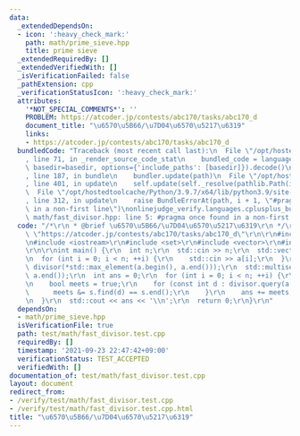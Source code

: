 ```yaml
---
data:
  _extendedDependsOn:
  - icon: ':heavy_check_mark:'
    path: math/prime_sieve.hpp
    title: prime sieve
  _extendedRequiredBy: []
  _extendedVerifiedWith: []
  _isVerificationFailed: false
  _pathExtension: cpp
  _verificationStatusIcon: ':heavy_check_mark:'
  attributes:
    '*NOT_SPECIAL_COMMENTS*': ''
    PROBLEM: https://atcoder.jp/contests/abc170/tasks/abc170_d
    document_title: "\u6570\u5B66/\u7D04\u6570\u5217\u6319"
    links:
    - https://atcoder.jp/contests/abc170/tasks/abc170_d
  bundledCode: "Traceback (most recent call last):\n  File \"/opt/hostedtoolcache/Python/3.9.7/x64/lib/python3.9/site-packages/onlinejudge_verify/documentation/build.py\"\
    , line 71, in _render_source_code_stat\n    bundled_code = language.bundle(stat.path,\
    \ basedir=basedir, options={'include_paths': [basedir]}).decode()\n  File \"/opt/hostedtoolcache/Python/3.9.7/x64/lib/python3.9/site-packages/onlinejudge_verify/languages/cplusplus.py\"\
    , line 187, in bundle\n    bundler.update(path)\n  File \"/opt/hostedtoolcache/Python/3.9.7/x64/lib/python3.9/site-packages/onlinejudge_verify/languages/cplusplus_bundle.py\"\
    , line 401, in update\n    self.update(self._resolve(pathlib.Path(included), included_from=path))\n\
    \  File \"/opt/hostedtoolcache/Python/3.9.7/x64/lib/python3.9/site-packages/onlinejudge_verify/languages/cplusplus_bundle.py\"\
    , line 312, in update\n    raise BundleErrorAt(path, i + 1, \"#pragma once found\
    \ in a non-first line\")\nonlinejudge_verify.languages.cplusplus_bundle.BundleErrorAt:\
    \ math/fast_divisor.hpp: line 5: #pragma once found in a non-first line\n"
  code: "/*\r\n * @brief \u6570\u5B66/\u7D04\u6570\u5217\u6319\r\n */\r\n#define PROBLEM\
    \ \"https://atcoder.jp/contests/abc170/tasks/abc170_d\"\r\n\r\n#include <algorithm>\r\
    \n#include <iostream>\r\n#include <set>\r\n#include <vector>\r\n#include \"../../math/fast_divisor.hpp\"\
    \r\n\r\nint main() {\r\n  int n;\r\n  std::cin >> n;\r\n  std::vector<int> a(n);\r\
    \n  for (int i = 0; i < n; ++i) {\r\n    std::cin >> a[i];\r\n  }\r\n  Divisor\
    \ divisor(*std::max_element(a.begin(), a.end()));\r\n  std::multiset<int> s(a.begin(),\
    \ a.end());\r\n  int ans = 0;\r\n  for (int i = 0; i < n; ++i) {\r\n    s.erase(s.lower_bound(a[i]));\r\
    \n    bool meets = true;\r\n    for (const int d : divisor.query(a[i])) {\r\n\
    \      meets &= s.find(d) == s.end();\r\n    }\r\n    ans += meets;\r\n    s.emplace(a[i]);\r\
    \n  }\r\n  std::cout << ans << '\\n';\r\n  return 0;\r\n}\r\n"
  dependsOn:
  - math/prime_sieve.hpp
  isVerificationFile: true
  path: test/math/fast_divisor.test.cpp
  requiredBy: []
  timestamp: '2021-09-23 22:47:42+09:00'
  verificationStatus: TEST_ACCEPTED
  verifiedWith: []
documentation_of: test/math/fast_divisor.test.cpp
layout: document
redirect_from:
- /verify/test/math/fast_divisor.test.cpp
- /verify/test/math/fast_divisor.test.cpp.html
title: "\u6570\u5B66/\u7D04\u6570\u5217\u6319"
---
```

